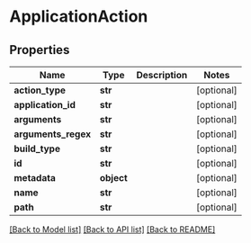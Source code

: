 # ApplicationAction

## Properties
Name | Type | Description | Notes
------------ | ------------- | ------------- | -------------
**action_type** | **str** |  | [optional] 
**application_id** | **str** |  | [optional] 
**arguments** | **str** |  | [optional] 
**arguments_regex** | **str** |  | [optional] 
**build_type** | **str** |  | [optional] 
**id** | **str** |  | [optional] 
**metadata** | **object** |  | [optional] 
**name** | **str** |  | [optional] 
**path** | **str** |  | [optional] 

[[Back to Model list]](../README.md#documentation-for-models) [[Back to API list]](../README.md#documentation-for-api-endpoints) [[Back to README]](../README.md)

